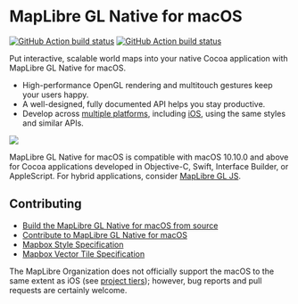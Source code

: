# MapLibre GL Native for macOS

[![GitHub Action build status](https://github.com/maplibre/maplibre-gl-native/workflows/macos-ci/badge.svg)](https://github.com/maplibre/maplibre-gl-native/actions/workflows/macos-ci.yml) [![GitHub Action build status](https://github.com/maplibre/maplibre-gl-native/workflows/macos-release/badge.svg)](https://github.com/maplibre/maplibre-gl-native/actions/workflows/macos-release.yml)

Put interactive, scalable world maps into your native Cocoa application with MapLibre GL Native for macOS.

* High-performance OpenGL rendering and multitouch gestures keep your users happy.
* A well-designed, fully documented API helps you stay productive.
* Develop across [multiple platforms](../../README.md), including [iOS](../ios/README.md), using the same styles and similar APIs.

![](docs/img/screenshot.jpg)

MapLibre GL Native for macOS is compatible with macOS 10.10.0 and above for Cocoa applications developed in Objective-C, Swift, Interface Builder, or AppleScript. For hybrid applications, consider [MapLibre GL JS]([https://github.com/mapbox/mapbox-gl-js/](https://github.com/maplibre/maplibre-gl-js)).

## Contributing

* [Build the MapLibre GL Native for macOS from source](INSTALL.md)
* [Contribute to MapLibre GL Native for macOS](CONTRIBUTING.md)
* [Mapbox Style Specification](https://www.mapbox.com/mapbox-gl-style-spec/)
* [Mapbox Vector Tile Specification](https://www.mapbox.com/developers/vector-tiles/)

The MapLibre Organization does not officially support the macOS to the same extent as iOS (see [project tiers](https://github.com/maplibre/maplibre/blob/main/PROJECT_TIERS.md)); however, bug reports and pull requests are certainly welcome.
